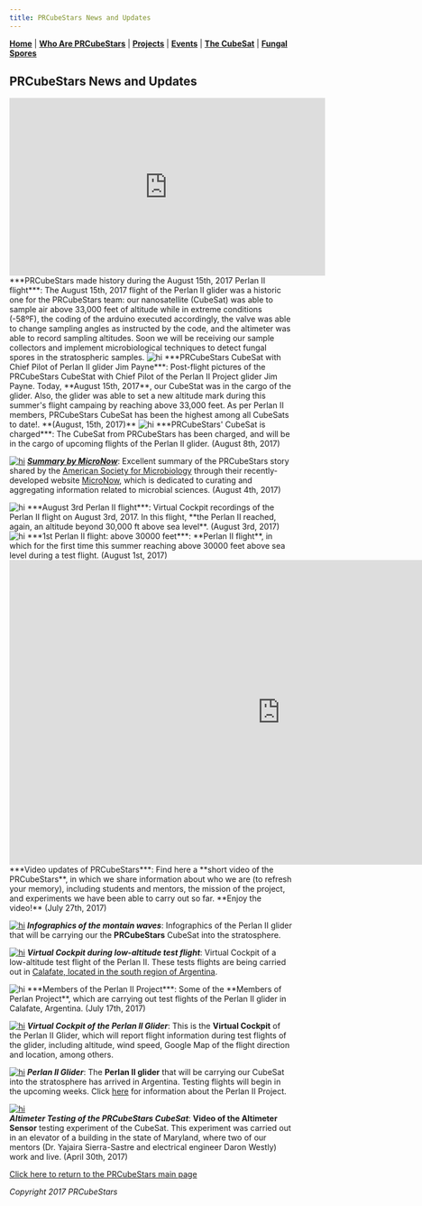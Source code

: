 ```yaml
---
title: PRCubeStars News and Updates
---  
```



[**Home**](https://friveramariani.github.io/PRCubeStars/) | [**Who Are PRCubeStars**](https://friveramariani.github.io/PRCubeStars/about) | [**Projects**](https://friveramariani.github.io/PRCubeStars/projects) | [**Events**](https://friveramariani.github.io/PRCubeStars/images) | [**The CubeSat**](https://friveramariani.github.io/PRCubeStars/cubesat) | [**Fungal Spores**](https://friveramariani.github.io/PRCubeStars/fungi)

## PRCubeStars News and Updates

<iframe width="560" height="315" src="https://www.youtube.com/embed/07enO0GLpBI" frameborder="0" allowfullscreen></iframe>
***PRCubeStars made history during the August 15th, 2017 Perlan II flight***: The August 15th, 2017 flight of the Perlan II glider was a historic one for the PRCubeStars team: our nanosatellite (CubeSat) was able to sample air above 33,000 feet of altitude while in extreme conditions (-58ºF), the coding of the arduino executed accordingly, the valve was able to change sampling angles as instructed by the code, and the altimeter was able to record sampling altitudes. Soon we will be receiving our sample collectors and implement microbiological techniques to detect fungal spores in the stratospheric samples.  

<img src="Images/PRCubeStar-CubeStar-ChiefPilot2.jpg" alt="hi" class="inline"/> 
***PRCubeStars CubeSat with Chief Pilot of Perlan II glider Jim Payne***: Post-flight pictures of the PRCubeStars CubeStat with Chief Pilot of the Perlan II Project glider Jim Payne. Today, **August 15th, 2017**, our CubeStat was in the cargo of the glider. Also, the glider was able to set a new altitude mark during this summer's flight campaing by reaching above 33,000 feet. As per Perlan II members, PRCubeStars CubeSat has been the highest among all CubeSats to date!. **(August, 15th, 2017)**


<img src="Images/CubeSatIsOn-Calafate.jpg" alt="hi" class="inline"/>
***PRCubeStars' CubeSat is charged***: The CubeSat from PRCubeStars has been charged, and will be in the cargo of upcoming flights of the Perlan II glider. (August 8th, 2017)


[<img src="Images/ASMStory-2017-08-04_14-36-37.jpg" alt="hi" class="inline"/>](https://micronow.org/science/analyzing-the-stratospheres-fungal-microbiome/)
***[Summary by MicroNow](https://micronow.org/science/analyzing-the-stratospheres-fungal-microbiome/)***: Excellent summary of the PRCubeStars story shared by the [American Society for Microbiology](https://www.asm.org/) through their recently-developed website [MicroNow](https://micronow.org/), which is dedicated to curating and aggregating information related to microbial sciences. (August 4th, 2017)


<img src="Images/Perlan2-August3rd2017.jpg" alt="hi" class="inline"/>
***August 3rd Perlan II flight***: Virtual Cockpit recordings of the Perlan II flight on August 3rd, 2017. In this flight, **the Perlan II reached, again, an altitude beyond 30,000 ft above sea level**. (August 3rd, 2017)


<img src="Images/30000ft.jpg" alt="hi" class="inline"/>
***1st Perlan II flight: above 30000 feet***: **Perlan II flight**, in which for the first time this summer reaching above 30000 feet above sea level during a test flight. (August 1st, 2017)


<iframe src="https://spark.adobe.com/video/Q5jORZtrP7Itx/embed"  width="960" height="540" frameborder="0" allowfullscreen></iframe> 
***Video updates of PRCubeStars***: Find here a **short video of the PRCubeStars**, in which we share information about who we are (to refresh your memory), including students and mentors, the mission of the project, and experiments we have been able to carry out so far. **Enjoy the video!** (July 27th, 2017)


[<img src="Images/PerlanII_Infographics.jpg" alt="hi" class="inline"/>](https://www.graphicnews.com/en/pages/35626/AVIATION_Perlan_II_glider_altitude_record_bid)
***Infographics of the montain waves***: Infographics of the Perlan II glider that will be carrying our the **PRCubeStars** CubeSat into the stratosphere. 


[<img src="Images/Perlan-Project-LowAltFlight.jpg" alt="hi" class="inline"/>](https://www.youtube.com/watch?v=ATe1IwrZZO8)
***Virtual Cockpit during low-altitude test flight***: Virtual Cockpit of a low-altitude test flight of the Perlan II. These tests flights are being carried out in [Calafate, located in the south region of Argentina](https://en.wikipedia.org/wiki/El_Calafate).

<img src="Images/Members-Perlan-Project.jpg" alt="hi" class="inline"/>    
***Members of the Perlan II Project***: Some of the **Members of Perlan Project**, which are carrying out test flights of the Perlan II glider in Calafate, Argentina. (July 17th, 2017)

  
[<img src="Images/Perlan-Virtual-Cockpit.jpg" alt="hi" class="inline"/>](http://www.perlanproject.cloud/VirtualCockpit.html)
***Virtual Cockpit of the Perlan II Glider***: This is the **Virtual Cockpit** of the Perlan II Glider, which will report flight information during test flights of the glider, including altitude, wind speed, Google Map of the flight direction and location, among others.


[<img src="Images/Perlan-Project-Glider.jpg" alt="hi" class="inline"/>](http://www.sciencemag.org/news/2017/07/glider-aims-new-heights-and-rare-scientific-data?platform=hootsuite)
***Perlan II Glider***: The **Perlan II glider** that will be carrying our CubeSat into the stratosphere has arrived in Argentina. Testing flights will begin in the upcoming weeks. Click [here](http://www.sciencemag.org/news/2017/07/glider-aims-new-heights-and-rare-scientific-data?platform=hootsuite) for information about the Perlan II Project. 


[<img src="Images/PRCubeStars-Altimeter-Testing.jpg" alt="hi" class="inline"/>](https://www.youtube.com/watch?v=0UYQ0fL8KiQ)    
***Altimeter Testing of the PRCubeStars CubeSat***: **Video of the Altimeter Sensor** testing experiment of the CubeSat. This experiment was carried out in an elevator of a building in the state of Maryland, where two of our mentors (Dr. Yajaira Sierra-Sastre and electrical engineer Daron Westly) work and live. (April 30th, 2017)




<script>
  (function(i,s,o,g,r,a,m){i['GoogleAnalyticsObject']=r;i[r]=i[r]||function(){
  (i[r].q=i[r].q||[]).push(arguments)},i[r].l=1*new Date();a=s.createElement(o),
  m=s.getElementsByTagName(o)[0];a.async=1;a.src=g;m.parentNode.insertBefore(a,m)
  })(window,document,'script','https://www.google-analytics.com/analytics.js','ga');

  ga('create', 'UA-103557590-2', 'auto');
  ga('send', 'pageview');

</script>

[Click here to return to the PRCubeStars main page](https://friveramariani.github.io/PRCubeStars/)

*Copyright 2017 PRCubeStars*